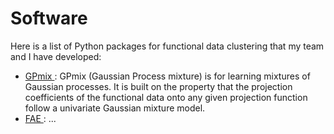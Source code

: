 # Software

Here is a list of Python packages for functional data clustering that my team and I have developed:
<ul>
	<li><a href="https://github.com/EAkeweje/GPmix">GPmix </a>: GPmix (Gaussian Process mixture) is for learning mixtures of Gaussian processes. It is built on the property that the projection coefficients of the functional data onto any given projection function follow a univariate Gaussian mixture model.  </li>
	<li><a href="...">FAE </a>: ...  </li>
</ul>



